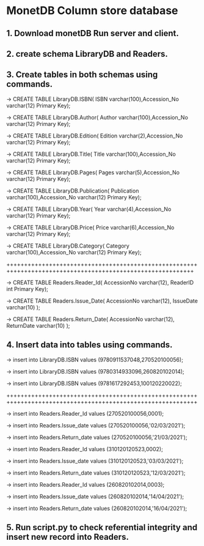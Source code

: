 # MonetDB Column store database
## 1. Download monetDB Run server and client.
## 2. create schema LibraryDB and Readers.
## 3. Create tables in both schemas using commands.

-> CREATE TABLE LibraryDB.ISBN( ISBN varchar(100),Accession_No varchar(12) Primary Key);

-> CREATE TABLE LibraryDB.Author( Author varchar(100),Accession_No varchar(12) Primary Key);

-> CREATE TABLE LibraryDB.Edition( Edition varchar(2),Accession_No varchar(12) Primary Key);

-> CREATE TABLE LibraryDB.Title( Title varchar(100),Accession_No varchar(12) Primary Key);

-> CREATE TABLE LibraryDB.Pages( Pages varchar(5),Accession_No varchar(12) Primary Key);

-> CREATE TABLE LibraryDB.Publication( Publication varchar(100),Accession_No varchar(12) Primary Key);

-> CREATE TABLE LibraryDB.Year( Year varchar(4),Accession_No varchar(12) Primary Key);

-> CREATE TABLE LibraryDB.Price( Price varchar(6),Accession_No varchar(12) Primary Key);

-> CREATE TABLE LibraryDB.Category( Category varchar(100),Accession_No varchar(12) Primary Key);

+++++++++++++++++++++++++++++++++++++++++++++++++++++++++++++++++++++++++++++++++++++++++++++++++++++++++++

-> CREATE TABLE Readers.Reader_Id( AccessionNo varchar(12), ReaderID int Primary Key);

-> CREATE TABLE Readers.Issue_Date( AccessionNo varchar(12), IssueDate varchar(10) );

-> CREATE TABLE Readers.Return_Date( AccessionNo varchar(12), ReturnDate varchar(10) );

## 4. Insert data into tables using commands.

-> insert into LibraryDB.ISBN values (9780911537048,270520100056);

-> insert into LibraryDB.ISBN values (9780314933096,260820102014);

-> insert into LibraryDB.ISBN values (9781617292453,100120220022);

++++++++++++++++++++++++++++++++++++++++++++++++++++++++++++++++++++++++++++++++++++++++++++++++++++++++++++

-> insert into Readers.Reader_Id values (270520100056,0001);

-> insert into Readers.Issue_date values (270520100056,'02/03/2021');

-> insert into Readers.Return_date values (270520100056,'21/03/2021');

-> insert into Readers.Reader_Id values (310120120523,0002);

-> insert into Readers.Issue_date values (310120120523,'03/03/2021');

-> insert into Readers.Return_date values (310120120523,'12/03/2021');

-> insert into Readers.Reader_Id values (260820102014,0003);

-> insert into Readers.Issue_date values (260820102014,'14/04/2021');

-> insert into Readers.Return_date values (260820102014,'16/04/2021');

## 5. Run script.py to check referential integrity and insert new record into Readers.
